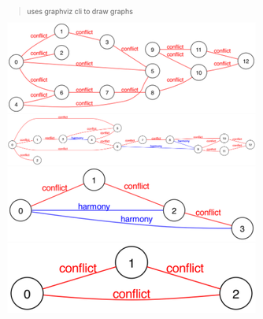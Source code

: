 > uses graphviz cli to draw graphs

<img src="./output/harmony1.png"/>
<img src="./output/harmony2.png"/>
<img src="./output/harmony3.png"/>
<img src="./output/harmony4.png"/>
